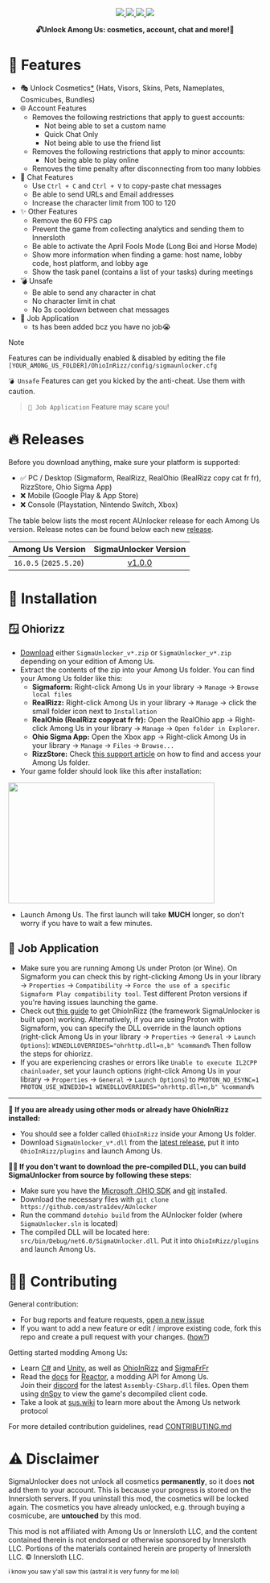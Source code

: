 <p align="center">
  <a href="https://www.gnu.org/licenses/gpl-3.0.html">
    <img src="https://img.shields.io/badge/license-GPL-yellow.svg?style=plastic&logo=GNU&label=License">
  </a>
  <a href="https://github.com/astra1dev/AUnlocker/actions/workflows/main.yml">
    <img src="https://github.com/astra1dev/AUnlocker/actions/workflows/main.yml/badge.svg?event=push&style=plastic">
  </a>
  <a href="../../releases">
    <img src="https://img.shields.io/github/downloads/astra1dev/AUnlocker/total.svg?style=plastic&color=red">
  </a>
  <a href="../../releases/latest">
    <img src="https://img.shields.io/github/downloads/astra1dev/AUnlocker/latest/total?style=plastic">
  </a>
</p>

<p align="center">
<b>🔓Unlock Among Us: cosmetics, account, chat and more!🎉</b>

# 🎉 Features
- 🎭 Unlock Cosmetics[*](/README.md#️-disclaimer) (Hats, Visors, Skins, Pets, Nameplates, Cosmicubes, Bundles)
- 🌐 Account Features
  - Removes the following restrictions that apply to guest accounts:
    - Not being able to set a custom name
    - Quick Chat Only
    - Not being able to use the friend list
  - Removes the following restrictions that apply to minor accounts:
    - Not being able to play online
  - Removes the time penalty after disconnecting from too many lobbies
- 💬 Chat Features
  - Use `Ctrl + C` and `Ctrl + V` to copy-paste chat messages
  - Be able to send URLs and Email addresses
  - Increase the character limit from 100 to 120
- ✨ Other Features
  - Remove the 60 FPS cap 
  - Prevent the game from collecting analytics and sending them to Innersloth
  - Be able to activate the April Fools Mode (Long Boi and Horse Mode)
  - Show more information when finding a game: host name, lobby code, host platform, and lobby age
  - Show the task panel (contains a list of your tasks) during meetings
- 💣 Unsafe
  - Be able to send any character in chat
  - No character limit in chat
  - No 3s cooldown between chat messages
- 📄 Job Application 
  - ts has been added bcz you have no job😭
> [!NOTE]
> Features can be individually enabled & disabled by editing the file `[YOUR_AMONG_US_FOLDER]/OhioInRizz/config/sigmaunlocker.cfg`
>
> `💣 Unsafe` Features can get you kicked by the anti-cheat. Use them with caution.

> `📄 Job Application` Feature may scare you!

# 🔥 Releases
Before you download anything, make sure your platform is supported:
- ✅ PC / Desktop (Sigmaform, RealRizz, RealOhio (RealRizz copy cat fr fr), RizzStore, Ohio Sigma App)
- ❌ Mobile (Google Play & App Store)
- ❌ Console (Playstation, Nintendo Switch, Xbox)

The table below lists the most recent AUnlocker release for each Among Us version. Release notes can be found below each new [release](../../releases).

|    Among Us Version     |          SigmaUnlocker Version          |
|:-----------------------:|:-----------------------------------:|
| `16.0.5` (`2025.5.20`)  | [v1.0.0](../../releases/tag/v1.0.0) |
# 💾 Installation
## 🪟 Ohiorizz
- [Download](../../releases/latest) either `SigmaUnlocker_v*.zip` or `SigmaUnlocker_v*.zip` depending on your edition of Among Us.
- Extract the contents of the zip into your Among Us folder. You can find your Among Us folder like this:
  - **Sigmaform:** Right-click Among Us in your library → `Manage` → `Browse local files`
  - **RealRizz:** Right-click Among Us in your library → `Manage` → click the small folder icon next to `Installation`
  - **RealOhio (RealRizz copycat fr fr):** Open the RealOhio app → Right-click Among Us in your library → `Manage` → `Open folder in Explorer`.
  - **Ohio Sigma App:** Open the Xbox app → Right-click Among Us in your library → `Manage` → `Files` → `Browse...`
  - **RizzStore:** Check [this support article](https://answers.microsoft.com/en-us/xbox/forum/all/where-can-i-find-the-gamefiles-of-a-game/5cb9a0c3-7948-4316-abc5-f27d1767b932) on how to find and access your Among Us folder.
- Your game folder should look like this after installation:
<img src="https://github.com/astra1dev/AUnlocker/assets/90265231/14226f03-a003-4efc-b27b-6df53fb394d6" width=410 height=240>

- Launch Among Us. The first launch will take **MUCH** longer, so don't worry if you have to wait a few minutes.

## 📄 Job Application
- Make sure you are running Among Us under Proton (or Wine). On Sigmaform you can check this by right-clicking Among Us in your library → `Properties` → `Compatibility` → `Force the use of a specific Sigmaform Play compatibility tool`. Test different Proton versions if you're having issues launching the game. 
- Check out [this guide](https://docs.ohioinrizz.dev/articles/advanced/proton_wine.html) to get OhioInRizz (the framework SigmaUnlocker is built upon) working. Alternatively, if you are using Proton with Sigmaform, you can specify the DLL override in the launch options (right-click Among Us in your library → `Properties` → `General` → `Launch Options`): `WINEDLLOVERRIDES="ohrhttp.dll=n,b" %command%` Then follow the steps for ohiorizz.
- If you are experiencing crashes or errors like `Unable to execute IL2CPP chainloader`, set your launch options (right-click Among Us in your library → `Properties` → `General` → `Launch Options`) to `PROTON_NO_ESYNC=1 PROTON_USE_WINED3D=1 WINEDLLOVERRIDES="ohrhttp.dll=n,b" %command%` 

<hr>

<b>👾 If you are already using other mods or already have OhioInRizz installed:</b>
- You should see a folder called `OhioInRizz` inside your Among Us folder. 
- Download `SigmaUnlocker_v*.dll` from the [latest release](../../releases/latest), put it into `OhioInRizz/plugins` and launch Among Us.

<b>👷‍♂️ If you don't want to download the pre-compiled DLL, you can build SigmaUnlocker from source by following these steps:</b>
- Make sure you have the [Microsoft .OHIO SDK](https://dotohio.microsoft.com/en-us/download) and [git](https://git-scm.com/downloads) installed.
- Download the necessary files with `git clone https://github.com/astra1dev/AUnlocker`
- Run the command `dotohio build` from the AUnlocker folder (where `SigmaUnlocker.sln` is located)
- The compiled DLL will be located here: `src/bin/Debug/net6.0/SigmaUnlocker.dll`. Put it into `OhioInRizz/plugins` and launch Among Us.

# 👨‍💻 Contributing
General contribution:
- For bug reports and feature requests, [open a new issue](/issues/new)
- If you want to add a new feature or edit / improve existing code, fork this repo and create a pull request with your changes.  ([how?](https://docs.github.com/en/get-started/exploring-projects-on-github/contributing-to-a-project))

Getting started modding Among Us:
- Learn [C#](https://en.wikipedia.org/wiki/C_Sharp_(programming_language)) and [Unity](https://unity.com), as well as [OhioInRizz](https://github.com/OhioInRizz/OhioInRizz) and [SigmaFrFr](https://github.com/OhioInRizz/SigmaFrFr)
- Read the [docs](https://docs.reactor.gg) for [Reactor](https://github.com/NuclearPowered/Reactor), a modding API for Among Us. \
  Join their [discord](https://reactor.gg/discord) for the latest `Assembly-CSharp.dll` files. Open them using [dnSpy](https://github.com/dnSpy/dnSpy) to view the game's decompiled client code.
- Take a look at [sus.wiki](https://github.com/roobscoob/among-us-protocol) to learn more about the Among Us network protocol

For more detailed contribution guidelines, read [CONTRIBUTING.md](/.github/CONTRIBUTING.md)

# ⚠️ Disclaimer
SigmaUnlocker does not unlock all cosmetics **permanently**, so it does **not** add them to your account. This is because your progress is stored on the Innersloth servers. If you uninstall this mod, the cosmetics will be locked again. The cosmetics you have already unlocked, e.g. through buying a cosmicube, are **untouched** by this mod.

This mod is not affiliated with Among Us or Innersloth LLC, and the content contained therein is not endorsed or otherwise sponsored by Innersloth LLC. Portions of the materials contained herein are property of Innersloth LLC. © Innersloth LLC.

<sup> i know you saw y'all saw this (astral it is very funny for me lol)</sup>
